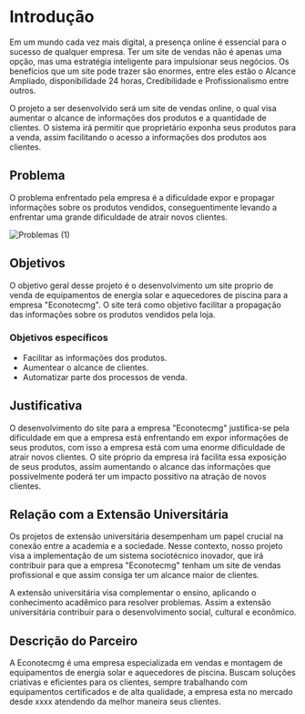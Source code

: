 # Introdução

Em um mundo cada vez mais digital, a presença online é essencial para o sucesso de qualquer empresa. Ter um site de vendas não é apenas uma opção, mas uma estratégia inteligente para impulsionar seus negócios. Os benefícios  que um site pode trazer são enormes, entre eles estão o Alcance Ampliado, disponibilidade 24 horas, Credibilidade e Profissionalismo entre outros.

O projeto a ser desenvolvido será um site de vendas online, o qual visa aumentar o alcance de informações dos produtos e a quantidade de clientes. O sistema irá permitir que proprietário exponha seus produtos para a venda, assim facilitando o acesso a informações dos produtos aos clientes.

## Problema

O problema enfrentado pela empresa é a dificuldade expor e propagar informações sobre os produtos vendidos, conseguentimente levando a enfrentar uma grande dificuldade de atrair novos clientes.

![Problemas  (1)](https://github.com/ICEI-PUC-Minas-PMV-ADS/pmv-ads-2024-1-e5-proj-empext-t6-econotecmg/assets/103226164/31d487c7-c74a-4848-a611-840b78a9c13d)

## Objetivos

 O objetivo geral desse projeto é o desenvolvimento um site proprio de venda de equipamentos de energia solar e aquecedores de piscina para a empresa "Econotecmg". O site terá como objetivo facilitar a propagação das informações sobre os produtos vendidos pela loja. 
 
### Objetivos específicos

* Facilitar as informações dos produtos.
* Aumentear o alcance de clientes.
* Automatizar parte dos processos de venda.

## Justificativa
 
 O desenvolvimento do site para a empresa "Econotecmg" justifica-se pela dificuldade em que a empresa está enfrentando em expor informações de seus produtos, com isso a empresa está com uma enorme dificuldade de atrair novos clientes. O site próprio da empresa irá facilita essa exposição de seus produtos, assim aumentando o alcance das informações que possivelmente poderá ter um impacto possitivo na atração de novos clientes. 


## Relação com a Extensão Universitária

 Os projetos de extensão universitária desempenham um papel crucial na conexão entre a academia e a sociedade. Nesse contexto, nosso projeto visa a implementação de um sistema sociotécnico inovador, que irá contribuir para que a empresa "Econotecmg"  tenham um site de vendas profissional e que assim consiga ter um alcance maior de clientes.
 
 A extensão universitária visa complementar o ensino, aplicando o conhecimento acadêmico para resolver problemas. Assim a extensão universitária contribuir para o desenvolvimento social, cultural e econômico.

 



## Descrição do Parceiro

A Econotecmg é uma empresa especializada em vendas e montagem de equipamentos de energia solar e aquecedores de piscina. Buscam soluções criativas e eficientes para os clientes, sempre trabalhando com equipamentos certificados e de alta qualidade, a empresa esta no mercado desde xxxx atendendo da melhor maneira seus clientes.


